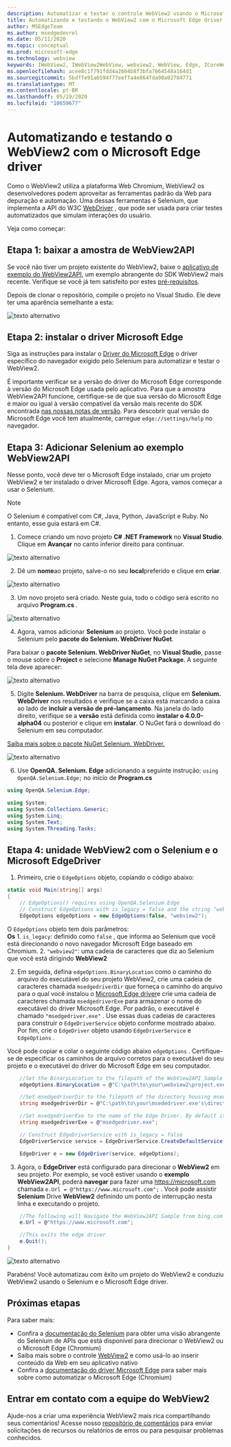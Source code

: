 ```yaml
---
description: Automatizar e testar o controle WebView2 usando o Microsoft Edge driver
title: Automatizando e testando o WebView2 com o Microsoft Edge driver
author: MSEdgeTeam
ms.author: msedgedevrel
ms.date: 05/11/2020
ms.topic: conceptual
ms.prod: microsoft-edge
ms.technology: webview
keywords: IWebView2, IWebView2WebView, webview2, WebView, Edge, ICoreWebView2, ICoreWebView2Controller, Selenium, Driver do Microsoft Edge
ms.openlocfilehash: acee8c1f791fdd4a2604b8f3bfa7664548a164d1
ms.sourcegitcommit: 5bdffe91a6594f77eeffa4e864fda90a02784771
ms.translationtype: MT
ms.contentlocale: pt-BR
ms.lasthandoff: 05/19/2020
ms.locfileid: "10659677"
---
```

# Automatizando e testando o WebView2 com o Microsoft Edge driver

Como o WebView2 utiliza a plataforma Web Chromium, WebView2 os desenvolvedores podem aproveitar as ferramentas padrão da Web para depuração e automação. Uma dessas ferramentas é Selenium, que implementa a API do W3C [WebDriver](https://www.w3.org/TR/webdriver2/) , que pode ser usada para criar testes automatizados que simulam interações do usuário.

Veja como começar:

## Etapa 1: baixar a amostra de WebView2API

Se você não tiver um projeto existente do WebView2, baixe o [aplicativo de exemplo do WebView2API](https://github.com/MicrosoftEdge/WebView2Samples/tree/master/WebView2APISample#webview2-api-sample), um exemplo abrangente do SDK WebView2 mais recente. Verifique se você já tem satisfeito por estes [pré-requisitos](https://github.com/MicrosoftEdge/WebView2Samples/tree/master/WebView2APISample#prerequisites).

Depois de clonar o repositório, compile o projeto no Visual Studio. Ele deve ter uma aparência semelhante a esta:

![texto alternativo](../media/webdriver/sample-app.png)

## Etapa 2: instalar o driver Microsoft Edge

Siga as instruções para instalar o [Driver do Microsoft Edge](https://docs.microsoft.com/microsoft-edge/webdriver-chromium#download-microsoft-edge-driver) o driver específico do navegador exigido pelo Selenium para automatizar e testar o WebView2.

É importante verificar se a versão do driver do Microsoft Edge corresponde à versão do Microsoft Edge usada pelo aplicativo. Para que a amostra WebView2API funcione, certifique-se de que sua versão do Microsoft Edge é maior ou igual à versão compatível da versão mais recente do SDK encontrada [nas nossas notas de versão](https://docs.microsoft.com/microsoft-edge/hosting/webview2/releasenotes). Para descobrir qual versão do Microsoft Edge você tem atualmente, carregue `edge://settings/help` no navegador.

## Etapa 3: Adicionar Selenium ao exemplo WebView2API

Nesse ponto, você deve ter o Microsoft Edge instalado, criar um projeto WebView2 e ter instalado o driver Microsoft Edge. Agora, vamos começar a usar o Selenium.

> [!NOTE]
> O Selenium é compatível com C#, Java, Python, JavaScript e Ruby. No entanto, esse guia estará em C#.

1. Comece criando um novo projeto **C# .NET Framework** no **Visual Studio**. Clique em **Avançar** no canto inferior direito para continuar.

![texto alternativo](../media/webdriver/new-project.png)

2. Dê um **nome**ao projeto, salve-o no seu **local**preferido e clique em **criar**.

![texto alternativo](../media/webdriver/app-create.png)

3. Um novo projeto será criado. Neste guia, todo o código será escrito no arquivo **Program.cs** .

![texto alternativo](../media/webdriver/start-app.png)

4. Agora, vamos adicionar **Selenium** ao projeto. Você pode instalar o Selenium pelo **pacote do Selenium. WebDriver NuGet**.

Para baixar o **pacote Selenium. WebDriver NuGet**, no **Visual Studio**, passe o mouse sobre o **Project** e selecione **Manage NuGet Package**. A seguinte tela deve aparecer:

![texto alternativo](../media/webdriver/download-nuget.png)

5. Digite **Selenium. WebDriver** na barra de pesquisa, clique em **Selenium. WebDriver** nos resultados e verifique se a caixa está marcando a caixa ao lado de **incluir a versão de pré-lançamento**. Na janela do lado direito, verifique se a **versão** está definida como **instalar o 4.0.0-alpha04** ou posterior e clique em **instalar**. O NuGet fará o download do Selenium em seu computador.

[Saiba mais sobre o pacote NuGet Selenium. WebDriver.](https://www.nuget.org/packages/Selenium.WebDriver/4.0.0-alpha04)

![texto alternativo](../media/webdriver/nuget.png)

6. Use **OpenQA. Selenium. Edge** adicionando a seguinte instrução: ```using OpenQA.Selenium.Edge;``` no início de **Program.cs**

```csharp
using OpenQA.Selenium.Edge;

using System;
using System.Collections.Generic;
using System.Linq;
using System.Text;
using System.Threading.Tasks;
```

## Etapa 4: unidade WebView2 com o Selenium e o Microsoft EdgeDriver

1. Primeiro, crie o `EdgeOptions` objeto, copiando o código abaixo:

```csharp
static void Main(string[] args)
{
    // EdgeOptions() requires using OpenQA.Selenium.Edge
    // Construct EdgeOptions with is_legacy = false and the string "webview2"
    EdgeOptions edgeOptions = new EdgeOptions(false, "webview2");
```

O `EdgeOptions` objeto tem dois parâmetros:
\
    **Os**
    1. `is_legacy`: definido como `false` , que informa ao Selenium que você está direcionando o novo navegador Microsoft Edge baseado em Chromium.
    2. `"webview2"`: uma cadeia de caracteres que diz ao Selenium que você está dirigindo **WebView2**

2. Em seguida, defina `edgeOptions.BinaryLocation` como o caminho do arquivo do executável do seu projeto WebView2, crie uma cadeia de caracteres chamada `msedgedriverDir` que forneça o caminho do arquivo para o qual você instalou o [Microsoft Edge driver](https://developer.microsoft.com/microsoft-edge/tools/webdriver/#downloads)e crie uma cadeia de caracteres chamada `msedgedriverExe` para armazenar o nome do executável do driver Microsoft Edge. Por padrão, o executável é chamado `"msedgedriver.exe"` . Use essas duas cadeias de caracteres para construir o `EdgeDriverService` objeto conforme mostrado abaixo. Por fim, crie o `EdgeDriver` objeto usando `EdgeDriverService` e `EdgeOptions` .

Você pode copiar e colar o seguinte código abaixo `edgeOptions` . Certifique-se de especificar os caminhos de arquivo corretos para o executável do seu projeto e o executável do driver do Microsoft Edge em seu computador.

```csharp
    //Set the BinaryLocation to the filepath of the WebView2API Sample's executable
    edgeOptions.BinaryLocation = @"C:\path\to\your\webview2\project.exe";

    //Set msedgedriverDir to the filepath of the directory housing msedgedriver.exe
    string msedgedriverDir = @"C:\path\to\your\msededriver.exe's\directory";

    //Set msedgedriverExe to the name of the Edge Driver. By default it is:
    string msedgedriverExe = @"msedgedriver.exe";

    // Construct EdgeDriverService with is_legacy = false  
    EdgeDriverService service = EdgeDriverService.CreateDefaultService(msedgedriverDir, msedgedriverExe, false);

    EdgeDriver e = new EdgeDriver(service, edgeOptions);
```

3. Agora, o **EdgeDriver** está configurado para direcionar o **WebView2** em seu projeto. Por exemplo, se você estiver usando o **exemplo WebView2API**, poderá **navegar** para fazer uma <https://microsoft.com> chamada ```e.Url = @"https://www.microsoft.com";``` . Você pode assistir **Selenium** Drive **WebView2** definindo um ponto de interrupção nesta linha e executando o projeto.

```csharp
    //The following will Navigate the WebView2API Sample from bing.com to microsoft.com
    e.Url = @"https://www.microsoft.com";

    //This exits the edge driver
    e.Quit();
}
```

![texto alternativo](../media/webdriver/microsoft.png)

Parabéns! Você automatizau com êxito um projeto do WebView2 e conduziu WebView2 usando o Selenium e o Microsoft Edge driver.

## Próximas etapas

Para saber mais:

- Confira a [documentação do Selenium](https://www.selenium.dev/documentation/en/webdriver/) para obter uma visão abrangente do Selenium de APIs que está disponível para direcionar o WebView2 ou o Microsoft Edge (Chromium)
- Saiba mais sobre o controle [WebView2](https://docs.microsoft.com/microsoft-edge/hosting/webview2) e como usá-lo ao inserir conteúdo da Web em seu aplicativo nativo
- Confira a [documentação do driver Microsoft Edge](https://docs.microsoft.com/microsoft-edge/webdriver-chromium) para saber mais sobre como automatizar o Microsoft Edge (Chromium)

## Entrar em contato com a equipe do WebView2  

Ajude-nos a criar uma experiência WebView2 mais rica compartilhando seus comentários! Acesse nosso [repositório de comentários](https://github.com/MicrosoftEdge/WebViewFeedback) para enviar solicitações de recursos ou relatórios de erros ou para pesquisar problemas conhecidos.
